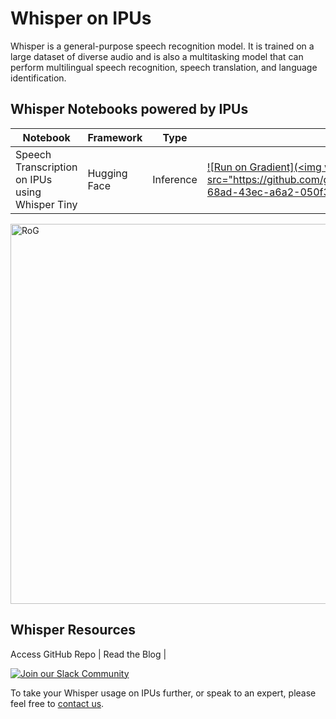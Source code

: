# Whisper on IPUs
Whisper is a general-purpose speech recognition model. It is trained on a large dataset of diverse audio and is also a multitasking model that can perform multilingual speech recognition, speech translation, and language identification.

## Whisper Notebooks powered by IPUs

| Notebook | Framework | Type | Try for Free 
| ------------- | ------------- | ------------- | ------------- |
| Speech Transcription on IPUs using Whisper Tiny | Hugging Face | Inference | [![Run on Gradient](<img width="608" alt="RoG" src="https://github.com/graphcore/whisper/assets/81682248/dbdaa468-68ad-43ec-a6a2-050f3610b121)](https://www.graphcore.ai/join-community)

<img width="608" alt="RoG" src="https://github.com/graphcore/whisper/assets/81682248/dbdaa468-68ad-43ec-a6a2-050f3610b121">


## Whisper Resources
Access GitHub Repo | Read the Blog | 


[![Join our Slack Community](https://img.shields.io/badge/Slack-Join%20Graphcore's%20Community-blue?style=flat-square&logo=slack)](https://www.graphcore.ai/join-community)

To take your Whisper usage on IPUs further, or speak to an expert, please feel free to [contact us](https://www.graphcore.ai/speak-to-an-expert-whisper-ai).
